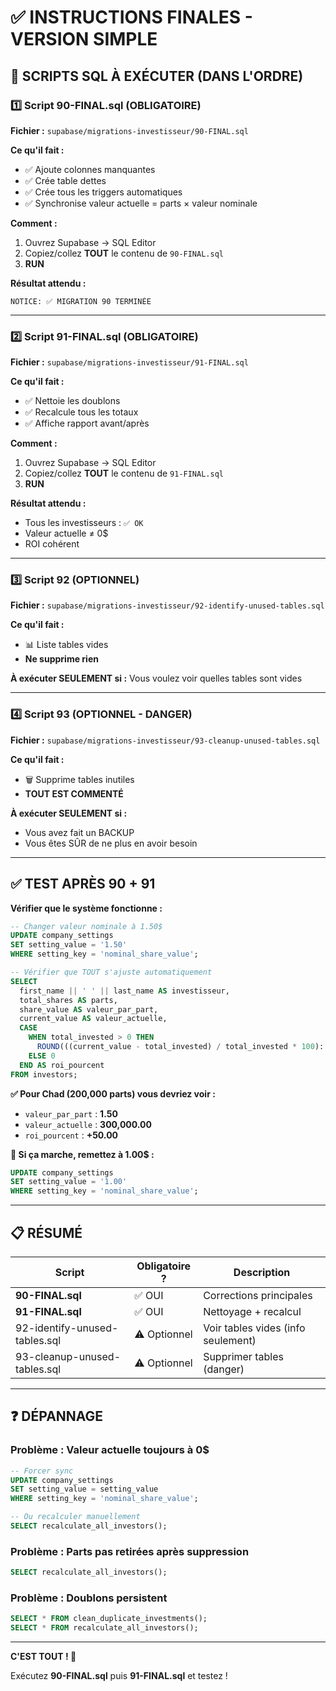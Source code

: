 # ✅ INSTRUCTIONS FINALES - VERSION SIMPLE

## 🎯 SCRIPTS SQL À EXÉCUTER (DANS L'ORDRE)

### 1️⃣ Script 90-FINAL.sql (OBLIGATOIRE)

**Fichier :** `supabase/migrations-investisseur/90-FINAL.sql`

**Ce qu'il fait :**
- ✅ Ajoute colonnes manquantes
- ✅ Crée table dettes
- ✅ Crée tous les triggers automatiques
- ✅ Synchronise valeur actuelle = parts × valeur nominale

**Comment :**
1. Ouvrez Supabase → SQL Editor
2. Copiez/collez **TOUT** le contenu de `90-FINAL.sql`
3. **RUN**

**Résultat attendu :**
```
NOTICE: ✅ MIGRATION 90 TERMINÉE
```

---

### 2️⃣ Script 91-FINAL.sql (OBLIGATOIRE)

**Fichier :** `supabase/migrations-investisseur/91-FINAL.sql`

**Ce qu'il fait :**
- ✅ Nettoie les doublons
- ✅ Recalcule tous les totaux
- ✅ Affiche rapport avant/après

**Comment :**
1. Ouvrez Supabase → SQL Editor
2. Copiez/collez **TOUT** le contenu de `91-FINAL.sql`
3. **RUN**

**Résultat attendu :**
- Tous les investisseurs : `✅ OK`
- Valeur actuelle ≠ 0$
- ROI cohérent

---

### 3️⃣ Script 92 (OPTIONNEL)

**Fichier :** `supabase/migrations-investisseur/92-identify-unused-tables.sql`

**Ce qu'il fait :**
- 📊 Liste tables vides
- **Ne supprime rien**

**À exécuter SEULEMENT si :** Vous voulez voir quelles tables sont vides

---

### 4️⃣ Script 93 (OPTIONNEL - DANGER)

**Fichier :** `supabase/migrations-investisseur/93-cleanup-unused-tables.sql`

**Ce qu'il fait :**
- 🗑️ Supprime tables inutiles
- **TOUT EST COMMENTÉ**

**À exécuter SEULEMENT si :**
- Vous avez fait un BACKUP
- Vous êtes SÛR de ne plus en avoir besoin

---

## ✅ TEST APRÈS 90 + 91

**Vérifier que le système fonctionne :**

```sql
-- Changer valeur nominale à 1.50$
UPDATE company_settings
SET setting_value = '1.50'
WHERE setting_key = 'nominal_share_value';

-- Vérifier que TOUT s'ajuste automatiquement
SELECT
  first_name || ' ' || last_name AS investisseur,
  total_shares AS parts,
  share_value AS valeur_par_part,
  current_value AS valeur_actuelle,
  CASE
    WHEN total_invested > 0 THEN
      ROUND(((current_value - total_invested) / total_invested * 100)::numeric, 2)
    ELSE 0
  END AS roi_pourcent
FROM investors;
```

**✅ Pour Chad (200,000 parts) vous devriez voir :**
- `valeur_par_part` : **1.50**
- `valeur_actuelle` : **300,000.00**
- `roi_pourcent` : **+50.00**

**🎉 Si ça marche, remettez à 1.00$ :**

```sql
UPDATE company_settings
SET setting_value = '1.00'
WHERE setting_key = 'nominal_share_value';
```

---

## 📋 RÉSUMÉ

| Script | Obligatoire ? | Description |
|--------|--------------|-------------|
| **90-FINAL.sql** | ✅ OUI | Corrections principales |
| **91-FINAL.sql** | ✅ OUI | Nettoyage + recalcul |
| 92-identify-unused-tables.sql | ⚠️ Optionnel | Voir tables vides (info seulement) |
| 93-cleanup-unused-tables.sql | ⚠️ Optionnel | Supprimer tables (danger) |

---

## ❓ DÉPANNAGE

### Problème : Valeur actuelle toujours à 0$

```sql
-- Forcer sync
UPDATE company_settings
SET setting_value = setting_value
WHERE setting_key = 'nominal_share_value';

-- Ou recalculer manuellement
SELECT recalculate_all_investors();
```

### Problème : Parts pas retirées après suppression

```sql
SELECT recalculate_all_investors();
```

### Problème : Doublons persistent

```sql
SELECT * FROM clean_duplicate_investments();
SELECT * FROM recalculate_all_investors();
```

---

**C'EST TOUT ! 🚀**

Exécutez **90-FINAL.sql** puis **91-FINAL.sql** et testez !

